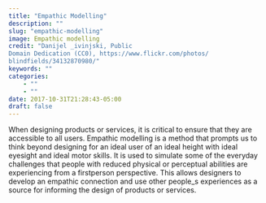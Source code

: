 ```yaml
---
title: "Empathic Modelling"
description: ""
slug: "empathic-modelling"
image: Empathic modelling
credit: "Danijel _ivinjski, PublicDomain Dedication (CC0), https://www.flickr.com/photos/blindfields/34132870980/"
keywords: ""
categories:
    - ""
    - ""
date: 2017-10-31T21:28:43-05:00
draft: false
---
```


When designing products or services, it is critical to ensure that they are accessible to all users. Empathic modelling is a method that prompts us to think beyond designing for an ideal user of an ideal height with ideal eyesight and ideal motor skills. It is used to simulate some of the everyday challenges that people with reduced physical or perceptual abilities are experiencing from a firstperson perspective. This allows designers to develop an empathic connection and use other people_s experiences as a source for informing the design of products or services.
